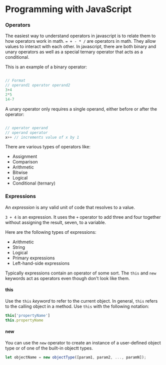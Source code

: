 # Programming with JavaScript

### Operators

The easiest way to understand operators in javascript is to relate them to how operators work in math. `= + - * /` are operators in math. They allow values to interact with each other. In javascript, there are both binary and unary operators as well as a special ternary operator that acts as a conditional.

This is an example of a binary operator:
```JavaScript

// Format
// operand1 operator operand2
3+4
2*5
14-7

```

A unary operator only requires a single operand, either before or after the operator:
```JavaScript

// operator operand
// operand operator
x++ // increments value of x by 1


```
There are various types of operators like:

- Assignment
- Comparison
- Arithmetic
- Bitwise
- Logical
- Conditional (ternary)

### Expressions

An *expression* is any valid unit of code that resolves to a value.

`3 + 4` is an expression. It uses the `+` operator to add three and four together without assigning the result, seven, to a variable.

Here are the following types of expressions:

- Arithmetic
- String
- Logical
- Primary expressions
- Left-hand-side expressions

Typically expressions contain an operator of some sort. The `this` and `new` keywords act as operators even though don't look like them.

#### this

Use the `this` *keyword* to refer to the current object. In general, `this` refers to the calling object in a method. Use `this` with the following notation:

```JavaScript
this['propertyName']
this.propertyName

```

#### new

You can use the `new` operator to create an instance of a user-defined object type or of one of the built-in objectt types.

```JavaScript
let objectName = new objectType([param1, param2, ..., paramN]);

```

